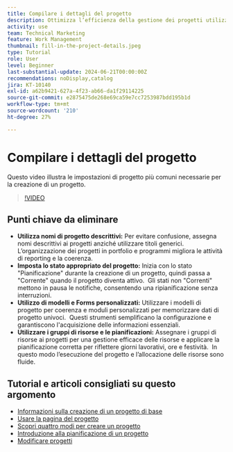 ```yaml
---
title: Compilare i dettagli del progetto
description: Ottimizza l’efficienza della gestione dei progetti utilizzando nomi descrittivi, impostando gli stati appropriati, scegliendo la modalità di pianificazione corretta, sfruttando modelli e moduli personalizzati e gestendo le risorse con pool di risorse e pianificazioni.
activity: use
team: Technical Marketing
feature: Work Management
thumbnail: fill-in-the-project-details.jpeg
type: Tutorial
role: User
level: Beginner
last-substantial-update: 2024-06-21T00:00:00Z
recommendations: noDisplay,catalog
jira: KT-10140
exl-id: a62b9421-627a-4f23-ab66-da1f29114225
source-git-commit: e2875475de268e69ca59e7cc7253987bdd195b1d
workflow-type: tm+mt
source-wordcount: '210'
ht-degree: 27%

---
```


# Compilare i dettagli del progetto

Questo video illustra le impostazioni di progetto più comuni necessarie per la creazione di un progetto.


>[!VIDEO](https://video.tv.adobe.com/v/3430410/?quality=12&learn=on&enablevpops)

## Punti chiave da eliminare

* **Utilizza nomi di progetto descrittivi:** Per evitare confusione, assegna nomi descrittivi ai progetti anziché utilizzare titoli generici. &#x200B; L’organizzazione dei progetti in portfolio e programmi migliora le attività di reporting e la coerenza. &#x200B;
* **Imposta lo stato appropriato del progetto:** Inizia con lo stato &quot;Pianificazione&quot; durante la creazione di un progetto, quindi passa a &quot;Corrente&quot; quando il progetto diventa attivo. &#x200B; Gli stati non &quot;Correnti&quot; mettono in pausa le notifiche, consentendo una ripianificazione senza interruzioni. &#x200B;
* **Utilizzo di modelli e Forms personalizzati:** Utilizzare i modelli di progetto per coerenza e moduli personalizzati per memorizzare dati di progetto univoci. &#x200B; Questi strumenti semplificano la configurazione e garantiscono l&#39;acquisizione delle informazioni essenziali.
* **Utilizzare i gruppi di risorse e le pianificazioni:** Assegnare i gruppi di risorse ai progetti per una gestione efficace delle risorse e applicare la pianificazione corretta per riflettere giorni lavorativi, ore e festività. &#x200B; In questo modo l’esecuzione del progetto e l’allocazione delle risorse sono fluide.



## Tutorial e articoli consigliati su questo argomento

* [Informazioni sulla creazione di un progetto di base](/help/manage-work/projects/understand-basic-project-creation.md)
* [Usare la pagina del progetto](/help/manage-work/projects/navigate-the-project-page.md)
* [Scopri quattro modi per creare un progetto](/help/manage-work/projects/understand-other-ways-to-create-projects.md)
* [Introduzione alla pianificazione di un progetto](/help/manage-work/projects/getting-started-plan-a-project.md)
* [Modificare progetti](https://experienceleague.adobe.com/it/docs/workfront/using/manage-work/projects/manage-projects/edit-projects)
